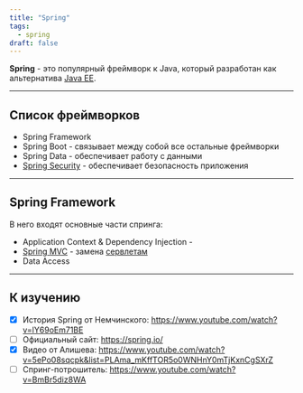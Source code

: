```yaml
---
title: "Spring"
tags:
  - spring
draft: false
---
```


**Spring** - это популярный фреймворк к Java, который разработан как альтернатива [Java EE](../java_ee/java_ee.md).

---
## Список фреймворков
- Spring Framework
- Spring Boot - связывает между собой все остальные фреймворки
- Spring Data - обеспечивает работу с данными
- [Spring Security](spring_security.md) - обеспечивает безопасность приложения

---
## Spring Framework
В него входят основные части спринга:

- Application Context & Dependency Injection -
- [Spring MVC](spring_mvc.md) - замена [сервлетам](../servlets/servlet.md)
- Data Access

---
## К изучению

- [X] История Spring от Немчинского: https://www.youtube.com/watch?v=lY69oEm71BE
- [ ] Официальный сайт: https://spring.io/
- [X] Видео от Алишева: https://www.youtube.com/watch?v=5ePo08sqcpk&list=PLAma_mKffTOR5o0WNHnY0mTjKxnCgSXrZ
- [ ] Спринг-потрошитель: https://www.youtube.com/watch?v=BmBr5diz8WA